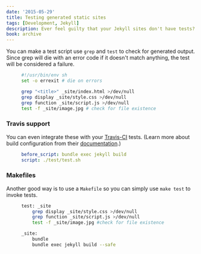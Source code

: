 ```yaml
---
date: '2015-05-29'
title: Testing generated static sites
tags: [Development, Jekyll]
description: Ever feel guilty that your Jekyll sites don't have tests? Here's a way around that.
book: archive
---
```


You can make a test script use `grep` and `test` to check for generated output. Since grep will die with an error code if it doesn't match anything, the test will be considered a failure.

<Figure code title='test.sh'>

```bash
#!/usr/bin/env sh
set -o errexit # die on errors

grep "<title>" _site/index.html >/dev/null
grep display _site/style.css >/dev/null
grep function _site/script.js >/dev/null
test -f _site/image.jpg # check for file existence
```

</Figure>

### Travis support

You can even integrate these with your [Travis-CI] tests. (Learn more about build configuration from their [documentation](http://docs.travis-ci.com/user/build-configuration/).)

<Figure code title='.travis.yml'>

```yaml
before_script: bundle exec jekyll build
script: ./test/test.sh
```

</Figure>

### Makefiles

Another good way is to use a `Makefile` so you can simply use `make test` to invoke tests.

<Figure code title='Makefile'>

```bash
test: _site
    grep display _site/style.css >/dev/null
    grep function _site/script.js >/dev/null
    test -f _site/image.jpg #check for file existence

_site:
    bundle
    bundle exec jekyll build --safe
```

</Figure>

[travis-ci]: http://travis-ci.org
